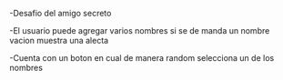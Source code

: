 -Desafio del amigo secreto

-El usuario puede agregar varios nombres si se de manda un nombre vacion muestra una alecta

-Cuenta con un boton en cual de manera random selecciona un de los nombres
